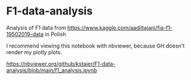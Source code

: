 # F1-data-analysis
Analysis of F1 data from https://www.kaggle.com/aadiltajani/fia-f1-19502019-data in Polish

I recommend viewing this notebook with nbviewer, because GH doesn't render my plotly plots.

https://nbviewer.org/github/kstajer/F1-data-analysis/blob/main/f1_analysis.ipynb


